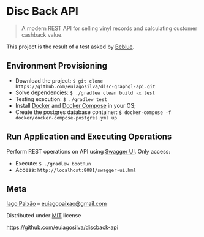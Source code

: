 # Disc Back API

> A modern REST API for selling vinyl records and calculating customer cashback value.

This project is the result of a test asked by [Beblue](https://www.beblue.com.br/).

## Environment Provisioning

- Download the project: `$ git clone https://github.com/euiagosilva/disc-graphql-api.git`
- Solve dependencies: `$ ./gradlew clean build -x test`
- Testing execution: `$ ./gradlew test`
- Install [Docker](https://docs.docker.com/install/) and [Docker Compose](https://docs.docker.com/compose/install/) in your OS;
- Create the postgres database container: `$ docker-compose -f docker/docker-compose-postgres.yml up`

## Run Application and Executing Operations

Perform REST operations on API using [Swagger UI](https://swagger.io/tools/swagger-ui/). Only access:

- Execute: `$ ./gradlew bootRun`
- Access: `http://localhost:8081/swagger-ui.hml`  

## Meta

[Iago Paixão](https://www.linkedin.com/in/iagopaixao/) – euiagopaixao@gmail.com

Distributed under [MIT](https://github.com/euiagosilva/disc-api/blob/master/LICENSE) license

https://github.com/euiagosilva/discback-api



